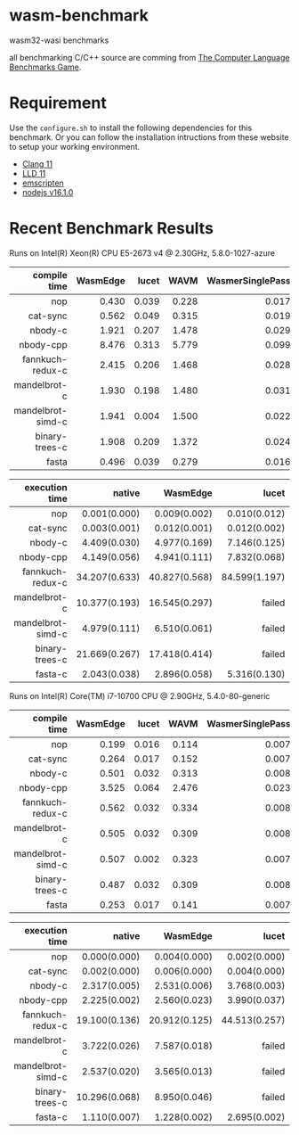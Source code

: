 # wasm-benchmark

wasm32-wasi benchmarks

all benchmarking C/C++ source are comming from [The Computer Language Benchmarks Game](https://benchmarksgame-team.pages.debian.net/benchmarksgame/index.html).

# Requirement

Use the `configure.sh` to install the following dependencies for this benchmark.
Or you can follow the installation intructions from these website to setup your working environment.

* [Clang 11](https://clang.llvm.org/)
* [LLD 11](https://lld.llvm.org/)
* [emscripten](https://github.com/emscripten-core/emsdk)
* [nodejs v16.1.0](https://nodejs.org/en/)

# Recent Benchmark Results

Runs on Intel(R) Xeon(R) CPU E5-2673 v4 @ 2.30GHz, 5.8.0-1027-azure

| compile time      | WasmEdge | lucet | WAVM  | WasmerSinglePass | WasmerCranelift | WasmerLLVM |
| ----------------: | -------: | ----: | ----: | ---------------: | --------------: | ---------: |
| nop               | 0.430    | 0.039 | 0.228 | 0.017            | 0.025           | 0.215      |
| cat-sync          | 0.562    | 0.049 | 0.315 | 0.019            | 0.025           | 0.219      |
| nbody-c           | 1.921    | 0.207 | 1.478 | 0.029            | 0.106           | 1.425      |
| nbody-cpp         | 8.476    | 0.313 | 5.779 | 0.099            | 0.172           | 1.723      |
| fannkuch-redux-c  | 2.415    | 0.206 | 1.468 | 0.028            | 0.106           | 1.407      |
| mandelbrot-c      | 1.930    | 0.198 | 1.480 | 0.031            | 0.104           | 1.441      |
| mandelbrot-simd-c | 1.941    | 0.004 | 1.500 | 0.022            | 0.115           | 1.471      |
| binary-trees-c    | 1.908    | 0.209 | 1.372 | 0.024            | 0.090           | 1.323      |
| fasta             | 0.496    | 0.039 | 0.279 | 0.016            | 0.021           | 0.187      |

| execution time    | native        | WasmEdge      | lucet         | WAVM          | WasmerSinglePass | WasmerCranelift  | WasmerLLVM      | WasmerJIT     | node16        |
| ----------------: | ------------: | ------------: | ------------: | ------------: | ---------------: | ---------------: | --------------: | ------------: | ------------: |
| nop               | 0.001(0.000)  | 0.009(0.002)  | 0.010(0.012)  | 0.028(0.006)  | 0.008(0.003)     | 0.006(0.000)     | 0.006(0.001)    | 0.010(0.007)  | 0.061(0.001)  |
| cat-sync          | 0.003(0.001)  | 0.012(0.001)  | 0.012(0.002)  | 0.030(0.001)  | 0.013(0.002)     | 0.013(0.001)     | 0.012(0.002)    | 0.015(0.006)  | 0.062(0.003)  |
| nbody-c           | 4.409(0.030)  | 4.977(0.169)  | 7.146(0.125)  | 4.917(0.142)  | 17.572(0.318)    | 6.964(0.057)     | 5.301(0.127)    | 6.919(0.141)  | 4.253(0.054)  |
| nbody-cpp         | 4.149(0.056)  | 4.941(0.111)  | 7.832(0.068)  | 4.362(0.046)  | 17.029(0.264)    | 7.146(0.091)     | 6.160(0.171)    | 7.425(0.154)  | 5.536(0.072)  |
| fannkuch-redux-c  | 34.207(0.633) | 40.827(0.568) | 84.599(1.197) | 38.752(0.638) | 95.409(1.886)    | 88.059(0.460)    | 49.302(1.163)   | 88.617(1.881) | 39.999(0.905) |
| mandelbrot-c      | 10.377(0.193) | 16.545(0.297) | failed        | 15.761(0.245) | 61.805(0.854)    | 24.382(0.409)    | 25.620(0.258)   | 24.403(0.440) | 13.921(0.271) |
| mandelbrot-simd-c | 4.979(0.111)  | 6.510(0.061)  | failed        | 6.243(0.092)  | failed           | 7.682(0.098)     | 17.444(0.093)   | 0.007(0.001)  | 5.284(0.064)  |
| binary-trees-c    | 21.669(0.267) | 17.418(0.414) | failed        | 19.841(0.493) | 56.769(0.505)    | 42.824(0.432)    | 19.469(0.304)   | 43.933(0.442) | 24.055(0.425) |
| fasta-c           | 2.043(0.038)  | 2.896(0.058)  | 5.316(0.130)  | 2.230(0.043)  | 7.529(0.118)     | 7.818(0.066)     | 2.280(0.056)    | 8.049(0.057)  | 4.703(0.068)  |

Runs on Intel(R) Core(TM) i7-10700 CPU @ 2.90GHz, 5.4.0-80-generic

| compile time      | WasmEdge | lucet | WAVM  | WasmerSinglePass | WasmerCranelift | WasmerLLVM |
| ----------------: | -------: | ----: | ----: | ---------------: | --------------: | ---------: |
| nop               | 0.199    | 0.016 | 0.114 | 0.007            | 0.010           | 0.087      |
| cat-sync          | 0.264    | 0.017 | 0.152 | 0.007            | 0.011           | 0.087      |
| nbody-c           | 0.501    | 0.032 | 0.313 | 0.008            | 0.027           | 0.221      |
| nbody-cpp         | 3.525    | 0.064 | 2.476 | 0.023            | 0.047           | 0.475      |
| fannkuch-redux-c  | 0.562    | 0.032 | 0.334 | 0.008            | 0.027           | 0.208      |
| mandelbrot-c      | 0.505    | 0.032 | 0.309 | 0.008            | 0.026           | 0.219      |
| mandelbrot-simd-c | 0.507    | 0.002 | 0.323 | 0.007            | 0.027           | 0.217      |
| binary-trees-c    | 0.487    | 0.032 | 0.309 | 0.008            | 0.027           | 0.204      |
| fasta             | 0.253    | 0.017 | 0.141 | 0.007            | 0.011           | 0.086      |

| execution time    | native        | WasmEdge      | lucet         | WAVM          | WasmerSinglePass  | WasmerCranelift | WasmerLLVM    | WasmerJIT       | node16        |
| ----------------: | ------------: | ------------: | ------------: | ------------: | ----------------: | --------------: | ------------: | --------------: | ------------: |
| nop               | 0.000(0.000)  | 0.004(0.000)  | 0.002(0.000)  | 0.029(0.010)  | 0.003(0.000)      | 0.003(0.000)    | 0.003(0.000)  | 0.005(0.003)    | 0.026(0.000)  |
| cat-sync          | 0.002(0.000)  | 0.006(0.000)  | 0.004(0.000)  | 0.033(0.012)  | 0.005(0.000)      | 0.005(0.000)    | 0.005(0.000)  | 0.007(0.004)    | 0.028(0.000)  |
| nbody-c           | 2.317(0.005)  | 2.531(0.006)  | 3.768(0.003)  | 2.587(0.018)  | 9.662(0.002)      | 3.732(0.022)    | 2.537(0.002)  | 3.723(0.033)    | 2.108(0.019)  |
| nbody-cpp         | 2.225(0.002)  | 2.560(0.023)  | 3.990(0.037)  | 2.569(0.021)  | 9.188(0.011)      | 4.016(0.002)    | 2.541(0.017)  | 4.000(0.041)    | 2.123(0.015)  |
| fannkuch-redux-c  | 19.100(0.136) | 20.912(0.125) | 44.513(0.257) | 21.696(0.139) | 49.718(0.042)     | 26.822(0.157)   | 23.173(0.146) | 26.731(0.215)   | 20.928(0.387) |
| mandelbrot-c      | 3.722(0.026)  | 7.587(0.018)  | failed        | 7.583(0.030)  | 25.002(0.164)     | 10.204(0.065)   | 6.922(0.056)  | 10.214(0.070)   | 6.743(0.006)  |
| mandelbrot-simd-c | 2.537(0.020)  | 3.565(0.013)  | failed        | 3.540(0.021)  | failed            | 4.689(0.029)    | 3.975(0.035)  | 4.700(0.044)    | 2.670(0.023)  |
| binary-trees-c    | 10.296(0.068) | 8.950(0.046)  | failed        | 9.913(0.052)  | 29.281(0.212)     | 13.462(0.141)   | 11.290(0.105) | 13.566(0.196)   | 12.432(0.116) |
| fasta-c           | 1.110(0.007)  | 1.228(0.002)  | 2.695(0.002)  | 1.271(0.016)  | 3.639(0.031)      | 1.675(0.011)    | 1.275(0.009)  | 1.671(0.014)    | 1.762(0.014)  |
